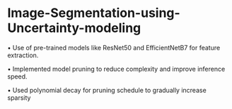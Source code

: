 # Image-Segmentation-using-Uncertainty-modeling
•	Use of pre-trained models like ResNet50 and EfficientNetB7 for feature extraction.

•	Implemented model pruning to reduce complexity and improve inference speed.

•	Used polynomial decay for pruning schedule to gradually increase sparsity
